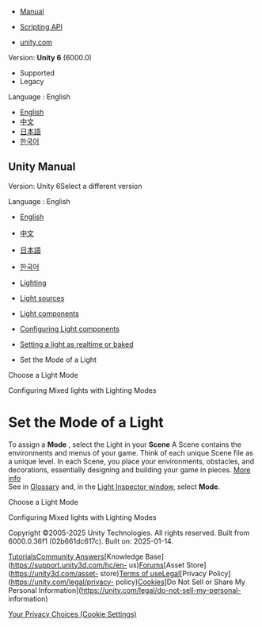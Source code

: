 [](https://docs.unity3d.com)

  * [Manual](../Manual/index.html)
  * [Scripting API](../ScriptReference/index.html)

  * [unity.com](https://unity.com/)

Version: **Unity 6** (6000.0)

  * Supported
  * Legacy

Language : English

  * [English](/Manual/LightModes.html)
  * [中文](/cn/current/Manual/LightModes.html)
  * [日本語](/ja/current/Manual/LightModes.html)
  * [한국어](/kr/current/Manual/LightModes.html)

[](https://docs.unity3d.com)

## Unity Manual

Version: Unity 6Select a different version

Language : English

  * [English](/Manual/LightModes.html)
  * [中文](/cn/current/Manual/LightModes.html)
  * [日本語](/ja/current/Manual/LightModes.html)
  * [한국어](/kr/current/Manual/LightModes.html)

  * [Lighting](LightingOverview.html)
  * [Light sources](lighting-light-sources.html)
  * [Light components](lighting-light-components.html)
  * [Configuring Light components](lighting-light-components-configuring.html)
  * [Setting a light as realtime or baked](LightModes-landing.html)
  * Set the Mode of a Light

[](LightModes-choose.html)

Choose a Light Mode

[](lighting-mode-landing.html)

Configuring Mixed lights with Lighting Modes

# Set the Mode of a Light

To assign a **Mode** , select the Light in your **Scene** A Scene contains the
environments and menus of your game. Think of each unique Scene file as a
unique level. In each Scene, you place your environments, obstacles, and
decorations, essentially designing and building your game in pieces. [More
info](CreatingScenes.html)  
See in [Glossary](Glossary.html#Scene) and, in the [Light Inspector
window](class-Light.html), select **Mode**.

[](LightModes-choose.html)

Choose a Light Mode

[](lighting-mode-landing.html)

Configuring Mixed lights with Lighting Modes

Copyright ©2005-2025 Unity Technologies. All rights reserved. Built from
6000.0.36f1 (02b661dc617c). Built on: 2025-01-14.

[Tutorials](https://learn.unity.com/)[Community
Answers](https://answers.unity3d.com)[Knowledge
Base](https://support.unity3d.com/hc/en-
us)[Forums](https://forum.unity3d.com)[Asset Store](https://unity3d.com/asset-
store)[Terms of
use](https://docs.unity3d.com/Manual/TermsOfUse.html)[Legal](https://unity.com/legal)[Privacy
Policy](https://unity.com/legal/privacy-
policy)[Cookies](https://unity.com/legal/cookie-policy)[Do Not Sell or Share
My Personal Information](https://unity.com/legal/do-not-sell-my-personal-
information)

[Your Privacy Choices (Cookie Settings)](javascript:void\(0\);)

